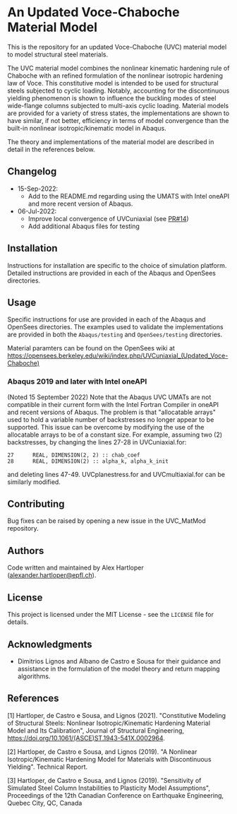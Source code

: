 # An Updated Voce-Chaboche Material Model

This is the repository for an updated Voce-Chaboche (UVC) material model to model structural steel materials.

The UVC material model combines the nonlinear kinematic hardening rule of Chaboche with an refined formulation of the nonlinear isotropic hardening law of Voce.
This constitutive model is intended to be used for structural steels subjected to cyclic loading.
Notably, accounting for the discontinuous yielding phenomenon is shown to influence the buckling modes of steel wide-flange columns subjected to multi-axis cyclic loading.
Material models are provided for a variety of stress states, the implementations are shown to have similar, if not better, efficiency in terms of model convergence than the built-in nonlinear isotropic/kinematic model in Abaqus.

The theory and implementations of the material model are described in detail in the references below.

## Changelog

- 15-Sep-2022:
  - Add to the README.md regarding using the UMATS with Intel oneAPI and more recent version of Abaqus.
- 06-Jul-2022:
  - Improve local convergence of UVCuniaxial (see [PR#14](https://github.com/ahartloper/UVC_MatMod/pull/14))
  - Add additional Abaqus files for testing

## Installation

Instructions for installation are specific to the choice of simulation platform.
Detailed instructions are provided in each of the Abaqus and OpenSees directories. 

## Usage

Specific instructions for use are provided in each of the Abaqus and OpenSees directories.
The examples used to validate the implementations are provided in both the `Abaqus/testing` and `OpenSees/testing` directories.

Material paramters can be found on the OpenSees wiki at https://opensees.berkeley.edu/wiki/index.php/UVCuniaxial_(Updated_Voce-Chaboche)

### Abaqus 2019 and later with Intel oneAPI

(Noted 15 September 2022) Note that the Abaqus UVC UMATs are not compatible in their current form with the Intel Fortran Compiler in oneAPI and recent versions of Abaqus.
The problem is that "allocatable arrays" used to hold a variable number of backstresses no longer appear to be supported.
This issue can be overcome by modifying the use of the allocatable arrays to be of a constant size.
For example, assuming two (2) backstresses, by changing the lines 27-28 in UVCuniaxial.for:
```
27      REAL, DIMENSION(2, 2) :: chab_coef
28      REAL, DIMENSION(2) :: alpha_k, alpha_k_init
```
and deleting lines 47-49.
UVCplanestress.for and UVCmultiaxial.for can be similarly modified.

## Contributing

Bug fixes can be raised by opening a new issue in the UVC_MatMod repository.

## Authors

Code written and maintained by Alex Hartloper (alexander.hartloper@epfl.ch).

## License

This project is licensed under the MIT License - see the `LICENSE` file for details.

## Acknowledgments

- Dimitrios Lignos and Albano de Castro e Sousa for their guidance and assistance in the formulation of the model theory and return mapping algorithms.

## References
[1] Hartloper, de Castro e Sousa, and Lignos (2021). "Constitutive Modeling of Structural Steels: Nonlinear Isotropic/Kinematic Hardening Material Model and Its Calibration", Journal of Structural Engineering, https://doi.org/10.1061/(ASCE)ST.1943-541X.0002964.

[2] Hartloper, de Castro e Sousa, and Lignos (2019). "A Nonlinear Isotropic/Kinematic Hardening Model for Materials with Discontinuous Yielding". Technical Report.

[3] Hartloper, de Castro e Sousa, and Lignos (2019). "Sensitivity of Simulated Steel Column Instabilities to Plasticity Model Assumptions", Proceedings of the 12th Canadian Conference on Earthquake Engineering, Quebec City, QC, Canada
